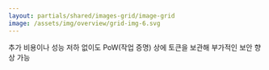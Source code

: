 ```yaml
---
layout: partials/shared/images-grid/image-grid
image: /assets/img/overview/grid-img-6.svg
---
```


추가 비용이나 성능 저하 없이도 PoW(작업 증명) 상에 토큰을 보관해 부가적인 보안 향상 가능
